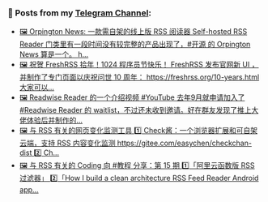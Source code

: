 ### 📰 Posts from my [Telegram Channel](https://t.me/s/aboutrss):
<!-- BLOG-POST-LIST:START -->
- [🖼 Orpington News: 一款需自架的线上版 RSS 阅读器 Self-hosted RSS Reader 门类里有一段时间没有较完整的产品出现了，#开源 的 Orpington News 算是一个。 h...](https://t.me/aboutrss/1267)
- [🖼 祝贺 FreshRSS 拾年！1024 程序员节快乐！ FreshRSS 发布官网新 UI ，并制作了专门页面以庆祝问世 10 周年： https://freshrss.org/10-years.html 大家可以...](https://t.me/aboutrss/1266)
- [🖼 Readwise Reader 的一个介绍视频 #YouTube 去年9月就申请加入了 #Readwise Reader 的 waitlist，不过还未收到邀请。好在群友发现了推上大佬体验后并制作的...](https://t.me/aboutrss/1265)
- [🖼 与 RSS 有关的网页变化监测工具 1️⃣ Check酱：一个浏览器扩展和可自架云端，支持 RSS 内容变化监测 https://gitee.com/easychen/checkchan-dist 2️⃣ Ch...](https://t.me/aboutrss/1264)
- [🖼 与 RSS 有关的 Coding 向 #教程 分享：第 15 期 1️⃣「阿里云函数版 RSS 过滤器」 2️⃣「How I build a clean architecture RSS Feed Reader Android app...](https://t.me/aboutrss/1263)
<!-- BLOG-POST-LIST:END -->

<!--
**AboutRSS/AboutRSS** is a ✨ _special_ ✨ repository because its `README.md` (this file) appears on your GitHub profile.

Here are some ideas to get you started:

- 🔭 I’m currently working on ...
- 🌱 I’m currently learning ...
- 👯 I’m looking to collaborate on ...
- 🤔 I’m looking for help with ...
- 💬 Ask me about ...
- 📫 How to reach me: ...
- 😄 Pronouns: ...
- ⚡ Fun fact: ...
-->

